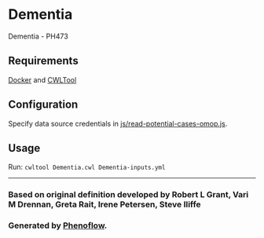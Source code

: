 # Dementia

Dementia - PH473

## Requirements

[Docker](https://docs.docker.com/install/) and [CWLTool](https://github.com/common-workflow-language/cwltool#install)

## Configuration

Specify data source credentials in [js/read-potential-cases-omop.js](js/read-potential-cases-omop.js).

## Usage

Run: `cwltool Dementia.cwl Dementia-inputs.yml`

***

### Based on original definition developed by Robert L Grant, Vari M Drennan, Greta Rait, Irene Petersen, Steve Iliffe
### Generated by [Phenoflow](https://kclhi.org/phenoflow).
